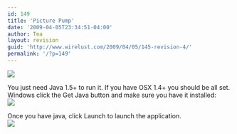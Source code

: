 ```yaml
---
id: 149
title: 'Picture Pump'
date: '2009-04-05T23:34:51-04:00'
author: Tea
layout: revision
guid: 'http://www.wirelust.com/2009/04/05/145-revision-4/'
permalink: '/?p=149'
---
```


![](/img/entries/PicturePump_screenshot.png)

You just need Java 1.5+ to run it. If you have OSX 1.4+ you should be all set. Windows click the Get Java button and make sure you have it installed:  
![](/img/get_java_red_button.gif)

Once you have java, click Launch to launch the application.  
[![](/img/webstart_button.gif)](/apps/PicturePump/launch.jnlp)